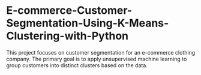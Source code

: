 # E-commerce-Customer-Segmentation-Using-K-Means-Clustering-with-Python
This project focuses on customer segmentation for an e-commerce clothing company. The primary goal is to apply unsupervised machine learning to group customers into distinct clusters based on the data.
